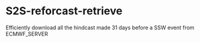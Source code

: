 # S2S-reforcast-retrieve
Efficiently download all the hindcast made 31 days before a SSW event from ECMWF_SERVER
